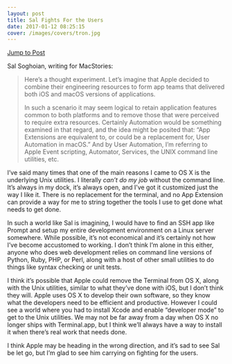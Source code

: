 ```yaml
---
layout: post
title: Sal Fights For the Users
date: 2017-01-12 08:25:15
cover: /images/covers/tron.jpg
---
```


[Jump to Post][1]

Sal Soghoian, writing for MacStories:

> Here’s a thought experiment. Let’s imagine that Apple decided to combine their engineering resources to form app teams that delivered both iOS and macOS versions of applications. 
> 
> In such a scenario it may seem logical to retain application features common to both platforms and to remove those that were perceived to require extra resources. Certainly Automation would be something examined in that regard, and the idea might be posited that: “App Extensions are equivalent to, or could be a replacement for, User Automation in macOS.” And by User Automation, I’m referring to Apple Event scripting, Automator, Services, the UNIX command line utilities, etc.

I’ve said many times that one of the main reasons I came to OS X is the underlying Unix utilities. I literally *can’t do my job* without the command line. It’s always in my dock, it’s always open, and I’ve got it customized just the way I like it. There is no replacement for the terminal, and no App Extension can provide a way for me to string together the tools I use to get done what needs to get done. 

In such a world like Sal is imagining, I would have to find an SSH app like Prompt and setup my entire development environment on a Linux server somewhere. While possible, it’s not economical and it’s certainly not how I’ve become accustomed to working. I don’t think I’m alone in this either, anyone who does web development relies on command line versions of Python, Ruby, PHP, or Perl, along with a host of other small utilities to do things like syntax checking or unit tests. 

I think it’s possible that Apple could remove the Terminal from OS X, along with the Unix utilities, similar to what they’ve done with iOS, but I don’t think they will. Apple uses OS X to develop their own software, so they know what the developers need to be efficient and productive. However I could see a world where you had to install Xcode and enable “developer mode” to get to the Unix utilities. We may not be far away from a day when OS X no longer ships with Terminal.app, but I think we’ll always have a way to install it when there’s real work that needs done. 

I think Apple may be heading in the wrong direction, and it’s sad to see Sal be let go, but I’m glad to see him carrying on fighting for the users. 

[1]:	https://www.macstories.net/stories/app-extensions-are-not-a-replacement-for-user-automation/
